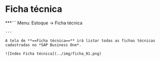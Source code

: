 # **Ficha técnica**

***```
Menu: Estoque -> Ficha técnica
```***
---

A tela de **==Ficha técnica==** irá listar todas as fichas técnicas cadastradas no *SAP Business One*.

![Index Ficha técnica](../img/ficha_01.png)
